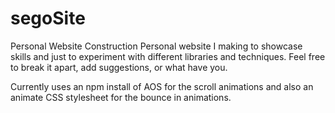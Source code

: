 # segoSite
Personal Website Construction
Personal website I making to showcase skills and just to experiment with different libraries and techniques.
Feel free to break it apart, add suggestions, or what have you.

Currently uses an npm install of AOS for the scroll animations and also an animate CSS stylesheet for the bounce in animations.
